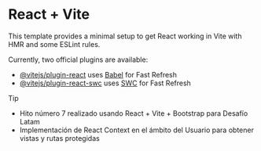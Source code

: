 # React + Vite

This template provides a minimal setup to get React working in Vite with HMR and some ESLint rules.

Currently, two official plugins are available:

- [@vitejs/plugin-react](https://github.com/vitejs/vite-plugin-react/blob/main/packages/plugin-react/README.md) uses [Babel](https://babeljs.io/) for Fast Refresh
- [@vitejs/plugin-react-swc](https://github.com/vitejs/vite-plugin-react-swc) uses [SWC](https://swc.rs/) for Fast Refresh



>[!TIP]
>
>- Hito número 7 realizado usando React + Vite + Bootstrap para Desafío Latam
>- Implementación de React Context en el ámbito del Usuario para obtener vistas y rutas protegidas 
